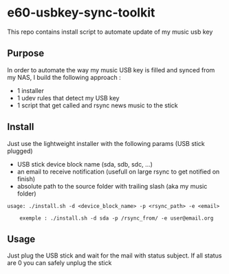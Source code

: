 # e60-usbkey-sync-toolkit
This repo contains install script to automate update of my music usb key

## Purpose

In order to automate the way my music USB key is filled and synced from my NAS, I build the following approach :

* 1 installer
* 1 udev rules that detect my USB key
* 1 script that get called and rsync news music to the stick

## Install

Just use the lightweight installer with the following params (USB stick plugged)

* USB stick device block name (sda, sdb, sdc, ...)
* an email to receive notification (usefull on large rsync to get notified on finish)
* absolute path to the source folder with trailing slash (aka my music folder)

```
usage: ./install.sh -d <device_block_name> -p <rsync_path> -e <email>

	exemple : ./install.sh -d sda -p /rsync_from/ -e user@email.org
```

## Usage

Just plug the USB stick and wait for the mail with status subject. If all status are 0 you can safely unplug the stick


